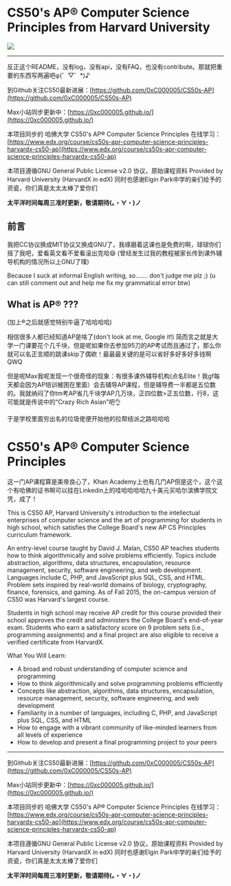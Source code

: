# CS50's AP® Computer Science Principles from Harvard University 
![](http://upload-images.jianshu.io/upload_images/10219317-0a15dd3d7278b3a4.png?imageMogr2/auto-orient/strip%7CimageView2/2/w/1240)

___
反正这个README，没有log，没有api，没有FAQ，也没有contribute。那就把重要的东西写两遍吧φ(゜▽゜*)♪

到Github关注CS50最新进展：[https://github.com/0xC000005/CS50s-AP](https://github.com/0xC000005/CS50s-AP)

Max小站同步更新中：[https://0xc000005.github.io/](https://0xc000005.github.io/)

本项目同步的 哈佛大学 CS50's AP® Computer Science Principles 在线学习：[https://www.edx.org/course/cs50s-apr-computer-science-principles-harvardx-cs50-ap](https://www.edx.org/course/cs50s-apr-computer-science-principles-harvardx-cs50-ap)

本项目遵循GNU General Public License v2.0 协议，原始课程资料 Provided by Harvard University (HarvardX in edX)
同时也感谢Elgin Park中学的亲们给予的资瓷，你们真是太太太棒了爱你们

**太平洋时间每周三准时更新，敬请期待(。・∀・)ノ**

## 前言
我把CC协议换成MIT协议又换成GNU了，我琢磨着这课也是免费的啊，球球你们摇了我吧，爱看英文看不爱看滚出克哈😄
(曾经发生过我的教程被家长传到课外辅导机构的情况所以上GNU了噗)

Because I suck at informal English writing, so....... don't judge me plz ;)
(u can still comment out and help me fix my grammatical error btw)

## What is AP® ???
(加上®之后就感觉特别牛逼了哈哈哈哈)

相信很多人都已经知道AP是啥了(don't look at me, Google it!)
简而言之就是大学一门课要花个几千块，但是呢如果你去参加95刀的AP考试而且通过了，那么你就可以名正言顺的跳课skip了偶欸！最最最关键的是可以省好多好多好多钱啊QWQ

但是呢Max我呢发现一个很奇怪的现象：有很多课外辅导机构(点名Elite！我gf每天都会因为AP培训被困在里面）会去辅导AP课程，但是辅导费一半都是五位数的。我就纳闷了你tm考AP省几千块学AP几万块，正四位数>正五位数，行8，这可能就是传说中的“Crazy Rich Asian”吧👌

于是学校里面穷出名的垃圾佬便开始他的拉帮结派之路哈哈哈

# CS50's AP® Computer Science Principles
这一门AP课程算是美帝良心了，Khan Academy上也有几门AP但是这个，这个这个有哈佛的证书啊可以挂在Linkedin上的哇哈哈哈哈九十美元买哈尔滨佛学院文凭，成了！

This is CS50 AP, Harvard University's introduction to the intellectual enterprises of computer science and the art of programming for students in high school, which satisfies the College Board's new AP CS Principles curriculum framework.

An entry-level course taught by David J. Malan, CS50 AP teaches students how to think algorithmically and solve problems efficiently. Topics include abstraction, algorithms, data structures, encapsulation, resource management, security, software engineering, and web development. Languages include C, PHP, and JavaScript plus SQL, CSS, and HTML. Problem sets inspired by real-world domains of biology, cryptography, finance, forensics, and gaming. As of Fall 2015, the on-campus version of CS50 was Harvard's largest course.

Students in high school may receive AP credit for this course provided their school approves the credit and administers the College Board's end-of-year exam. Students who earn a satisfactory score on 9 problem sets (i.e., programming assignments) and a final project are also eligible to receive a verified certificate from HarvardX.

What You Will Learn:
- A broad and robust understanding of computer science and programming
- How to think algorithmically and solve programming problems efficiently
- Concepts like abstraction, algorithms, data structures, encapsulation, resource management, security, software engineering, and web development
- Familiarity in a number of languages, including C, PHP, and JavaScript plus SQL, CSS, and HTML
- How to engage with a vibrant community of like-minded learners from all levels of experience
- How to develop and present a final programming project to your peers

___
到Github关注CS50最新进展：[https://github.com/0xC000005/CS50s-AP](https://github.com/0xC000005/CS50s-AP)

Max小站同步更新中：[https://0xc000005.github.io/](https://0xc000005.github.io/)

本项目同步的 哈佛大学 CS50's AP® Computer Science Principles 在线学习：[https://www.edx.org/course/cs50s-apr-computer-science-principles-harvardx-cs50-ap](https://www.edx.org/course/cs50s-apr-computer-science-principles-harvardx-cs50-ap)

本项目遵循GNU General Public License v2.0 协议，原始课程资料 Provided by Harvard University (HarvardX in edX)
同时也感谢Elgin Park中学的亲们给予的资瓷，你们真是太太太棒了爱你们

**太平洋时间每周三准时更新，敬请期待(。・∀・)ノ**
